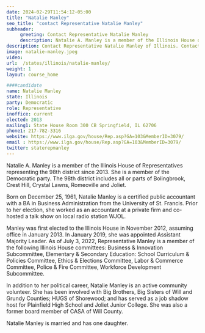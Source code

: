 ```yaml
---
date: 2024-02-29T11:54:12-05:00
title: "Natalie Manley"
seo_title: "contact Representative Natalie Manley"
subheader:
     greeting: Contact Representative Natalie Manley
     description: Natalie A. Manley is a member of the Illinois House of Representatives representing the 98th district since 2013. She is a member of the Democratic party. The 98th district includes all or parts of Bolingbrook, Crest Hill, Crystal Lawns, Romeoville and Joliet.
description: Contact Representative Natalie Manley of Illinois. Contact information for Natalie Manley includes email address, phone number, and mailing address.
image: natalie-manley.jpeg
video:
url:  /states/illinois/natalie-manley/
weight: 1
layout: course_home

####candidate
name: Natalie Manley
state: Illinois
party: Democratic
role: Representative
inoffice: current
elected: 2013
mailing1: State House Room 300 CB Springfield, IL 62706
phone1: 217-782-3316
website: https://www.ilga.gov/house/Rep.asp?GA=103&MemberID=3079/
email : https://www.ilga.gov/house/Rep.asp?GA=103&MemberID=3079/
twitter: staterepmanley
---
```


Natalie A. Manley is a member of the Illinois House of Representatives representing the 98th district since 2013. She is a member of the Democratic party. The 98th district includes all or parts of Bolingbrook, Crest Hill, Crystal Lawns, Romeoville and Joliet.

Born on December 25, 1961, Natalie Manley is a certified public accountant with a BA in Business Administration from the University of St. Francis. Prior to her election, she worked as an accountant at a private firm and co-hosted a talk show on local radio station WJOL.

Manley was first elected to the Illinois House in November 2012, assuming office in January 2013. In January 2019, she was appointed Assistant Majority Leader. As of July 3, 2022, Representative Manley is a member of the following Illinois House committees: Business & Innovation Subcommittee, Elementary & Secondary Education: School Curriculum & Policies Committee, Ethics & Elections Committee, Labor & Commerce Committee, Police & Fire Committee, Workforce Development Subcommittee.

In addition to her political career, Natalie Manley is an active community volunteer. She has been involved with Big Brothers, Big Sisters of Will and Grundy Counties; HUGS of Shorewood; and has served as a job shadow host for Plainfield High School and Joliet Junior College. She was also a former board member of CASA of Will County.

Natalie Manley is married and has one daughter.
